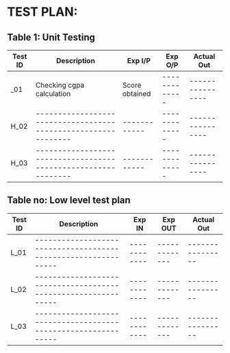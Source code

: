 # TEST PLAN:

## Table 1: Unit Testing

| **Test ID** | **Description**                                              | **Exp I/P** | **Exp O/P** | **Actual Out** | 
|-------------|--------------------------------------------------------------|------------|-------------|----------------|
|     _01     |Checking cgpa calculation|Score obtained|-------------|----------------|
|  H_02       |--------------------------------------------------------------|  ------------|-------------|----------------|
|  H_03       |--------------------------------------------------------------|  ------------|-------------|----------------

## Table no: Low level test plan

| **Test ID** | **Description**                                              | **Exp IN** | **Exp OUT** | **Actual Out** |    
|-------------|--------------------------------------------------------------|------------|-------------|----------------|
|  L_01       |--------------------------------------------------------------|  ------------|-------------|----------------|
|  L_02       |--------------------------------------------------------------|  ------------|-------------|----------------|
|  L_03       |--------------------------------------------------------------|  ------------|-------------|----------------|
